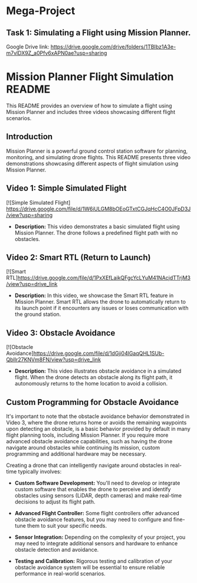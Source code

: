 # Mega-Project
## Task 1: Simulating a Flight using Mission Planner.
Google Drive link: https://drive.google.com/drive/folders/1TBIbz1A3e-m7vlDX9Z_a0Pfv6xAPN0ae?usp=sharing

# Mission Planner Flight Simulation README

This README provides an overview of how to simulate a flight using Mission Planner and includes three videos showcasing different flight scenarios.



## Introduction

Mission Planner is a powerful ground control station software for planning, monitoring, and simulating drone flights. This README presents three video demonstrations showcasing different aspects of flight simulation using Mission Planner.

## Video 1: Simple Simulated Flight

[![Simple Simulated Flight] https://drive.google.com/file/d/1W6iULGM8bOEoGTxtCGJqHcC4O0JFpD3J/view?usp=sharing
- **Description:** This video demonstrates a basic simulated flight using Mission Planner. The drone follows a predefined flight path with no obstacles.

## Video 2: Smart RTL (Return to Launch)

[![Smart RTL]https://drive.google.com/file/d/1PxXEfLaikQFgcYcLYuM41NAcjdTTrjM3/view?usp=drive_link
- **Description:** In this video, we showcase the Smart RTL feature in Mission Planner. Smart RTL allows the drone to automatically return to its launch point if it encounters any issues or loses communication with the ground station.

## Video 3: Obstacle Avoidance

[![Obstacle Avoidance]https://drive.google.com/file/d/1dGji04lGaqQHL1SUb-QbIlr27KNVm8FN/view?usp=drive_link
- **Description:** This video illustrates obstacle avoidance in a simulated flight. When the drone detects an obstacle along its flight path, it autonomously returns to the home location to avoid a collision. 

## Custom Programming for Obstacle Avoidance

It's important to note that the obstacle avoidance behavior demonstrated in Video 3, where the drone returns home or avoids the remaining waypoints upon detecting an obstacle, is a basic behavior provided by default in many flight planning tools, including Mission Planner. If you require more advanced obstacle avoidance capabilities, such as having the drone navigate around obstacles while continuing its mission, custom programming and additional hardware may be necessary.

Creating a drone that can intelligently navigate around obstacles in real-time typically involves:

- **Custom Software Development:** You'll need to develop or integrate custom software that enables the drone to perceive and identify obstacles using sensors (LiDAR, depth cameras) and make real-time decisions to adjust its flight path.

- **Advanced Flight Controller:** Some flight controllers offer advanced obstacle avoidance features, but you may need to configure and fine-tune them to suit your specific needs.

- **Sensor Integration:** Depending on the complexity of your project, you may need to integrate additional sensors and hardware to enhance obstacle detection and avoidance.

- **Testing and Calibration:** Rigorous testing and calibration of your obstacle avoidance system will be essential to ensure reliable performance in real-world scenarios.



